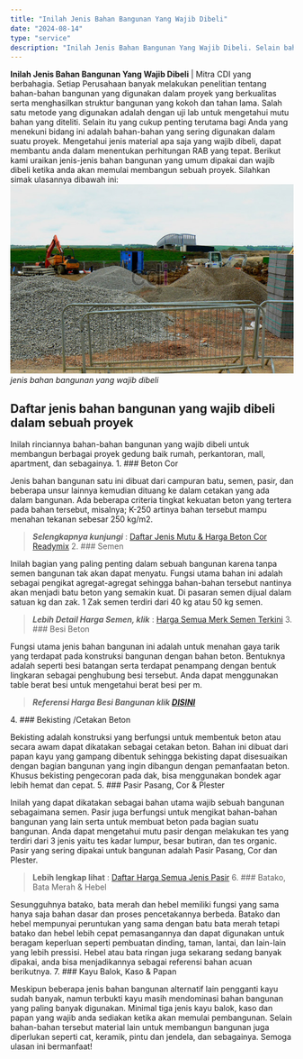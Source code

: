 ```yaml
---
title: "Inilah Jenis Bahan Bangunan Yang Wajib Dibeli"
date: "2024-08-14"
type: "service"
description: "Inilah Jenis Bahan Bangunan Yang Wajib Dibeli. Selain bahan-bahan tersebut material lain untuk membangun bangunan juga diperlukan seperti cat, keramik, pintu..."
---
```


**Inilah Jenis Bahan Bangunan Yang Wajib Dibeli** | Mitra CDI yang berbahagia. Setiap Perusahaan banyak melakukan penelitian tentang bahan-bahan bangunan yang digunakan dalam proyek yang berkualitas serta menghasilkan struktur bangunan yang kokoh dan tahan lama. Salah satu metode yang digunakan adalah dengan uji lab untuk mengetahui mutu bahan yang diteliti. Selain itu yang cukup penting terutama bagi Anda yang menekuni bidang ini adalah bahan-bahan yang sering digunakan dalam suatu proyek. Mengetahui jenis material apa saja yang wajib dibeli, dapat membantu anda dalam menentukan perhitungan RAB yang tepat. Berikut kami uraikan jenis-jenis bahan bangunan yang umum dipakai dan wajib dibeli ketika anda akan memulai membangun sebuah proyek. Silahkan simak ulasannya dibawah ini:
![jenis bahan bangunan yang wajib dibeli](/images/blog/material-wajib-dibeli.jpg)
*jenis bahan bangunan yang wajib dibeli*

 ## Daftar jenis bahan bangunan yang **wajib dibeli** dalam sebuah proyek
    
Inilah rinciannya bahan-bahan bangunan yang wajib dibeli untuk membangun berbagai proyek gedung baik rumah, perkantoran, mall, apartment, dan sebagainya.
1\. ### Beton Cor
    
Jenis bahan bangunan satu ini dibuat dari campuran batu, semen, pasir, dan beberapa unsur lainnya kemudian dituang ke dalam cetakan yang ada dalam bangunan. Ada beberapa criteria tingkat kekuatan beton yang tertera pada bahan tersebut, misalnya; K-250 artinya bahan tersebut mampu menahan tekanan sebesar 250 kg/m2.
> **_Selengkapnya kunjungi_** : [Daftar Jenis Mutu & Harga Beton Cor Readymix](/page/daftar-harga-rental-pompa-beton-dan-readymix-cor)
2\. ### Semen
    
Inilah bagian yang paling penting dalam sebuah bangunan karena tanpa semen bangunan tak akan dapat menyatu. Fungsi utama bahan ini adalah sebagai pengikat agregat-agregat sehingga bahan-bahan tersebut nantinya akan menjadi batu beton yang semakin kuat. Di pasaran semen dijual dalam satuan kg dan zak. 1 Zak semen terdiri dari 40 kg atau 50 kg semen.
> **_Lebih Detail Harga Semen, klik_** : [Harga Semua Merk Semen Terkini](/blog/perbandingan-harga-semen-tiga-roda-holcim-gresik-padang)
3\. ### Besi Beton
    
Fungsi utama jenis bahan bangunan ini adalah untuk menahan gaya tarik yang terdapat pada konstruksi bangunan dengan bahan beton. Bentuknya adalah seperti besi batangan serta terdapat penampang dengan bentuk lingkaran sebagai penghubung besi tersebut. Anda dapat menggunakan table berat besi untuk mengetahui berat besi per m.
> **_Referensi Harga Besi Bangunan klik [DISINI](/blog/harga-besi-cor-beton-terbaru-2015)_**

4\. ### Bekisting /Cetakan Beton
    
Bekisting adalah konstruksi yang berfungsi untuk membentuk beton atau secara awam dapat dikatakan sebagai cetakan beton. Bahan ini dibuat dari papan kayu yang gampang dibentuk sehingga bekisting dapat disesuaikan dengan bagian bangunan yang ingin dibangun dengan pemanfaatan beton. Khusus bekisting pengecoran pada dak, bisa menggunakan bondek agar lebih hemat dan cepat.
5\. ### Pasir Pasang, Cor & Plester
    
Inilah yang dapat dikatakan sebagai bahan utama wajib sebuah bangunan sebagaimana semen. Pasir juga berfungsi untuk mengikat bahan-bahan bangunan yang lain serta untuk membuat beton pada bagian suatu bangunan. Anda dapat mengetahui mutu pasir dengan melakukan tes yang terdiri dari 3 jenis yaitu tes kadar lumpur, besar butiran, dan tes organic. Pasir yang sering dipakai untuk bangunan adalah Pasir Pasang, Cor dan Plester.
> **Lebih lengkap lihat** : [Daftar Harga Semua Jenis Pasir](/blog/daftar-harga-material-pasir-dan-batu-terlengkap)
6\. ### Batako, Bata Merah & Hebel
    
Sesungguhnya batako, bata merah dan hebel memiliki fungsi yang sama hanya saja bahan dasar dan proses pencetakannya berbeda. Batako dan hebel mempunyai peruntukan yang sama dengan batu bata merah tetapi batako dan hebel lebih cepat pemasangannya dan dapat digunakan untuk beragam keperluan seperti pembuatan dinding, taman, lantai, dan lain-lain yang lebih pressisi. Hebel atau bata ringan juga sekarang sedang banyak dipakai, anda bisa menjadikannya sebagai referensi bahan acuan berikutnya.
7\. ### Kayu Balok, Kaso & Papan
    
Meskipun beberapa jenis bahan bangunan alternatif lain pengganti kayu sudah banyak, namun terbukti kayu masih mendominasi bahan bangunan yang paling banyak digunakan. Minimal tiga jenis kayu balok, kaso dan papan yang wajib anda sediakan ketika akan memulai pembangunan.
Selain bahan-bahan tersebut material lain untuk membangun bangunan juga diperlukan seperti cat, keramik, pintu dan jendela, dan sebagainya. Semoga ulasan ini bermanfaat!
